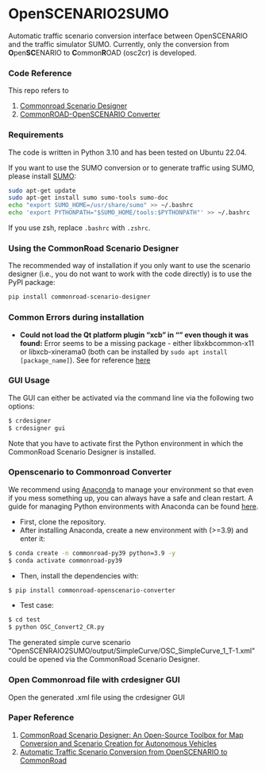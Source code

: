 # OpenSCENARIO2SUMO
Automatic traffic scenario conversion interface between OpenSCENARIO and the traffic simulator SUMO. Currently, only the conversion from **O**pen**SC**ENARIO to **C**ommon**R**OAD (osc2cr) is developed.<br>

### Code Reference
This repo refers to 
1. [Commonroad Scenario Designer](https://gitlab.lrz.de/tum-cps/commonroad-scenario-designer.git)
2. [CommonROAD-OpenSCENARIO Converter](https://gitlab.lrz.de/tum-cps/commonroad-openscenario-converter.git)

### Requirements
The code is written in Python 3.10 and has been tested on Ubuntu 22.04. 

If you want to use the SUMO conversion or to generate traffic using SUMO, please install 
[SUMO](https://sumo.dlr.de/docs/index.html):
```bash
sudo apt-get update
sudo apt-get install sumo sumo-tools sumo-doc
echo "export SUMO_HOME=/usr/share/sumo" >> ~/.bashrc
echo 'export PYTHONPATH="$SUMO_HOME/tools:$PYTHONPATH"' >> ~/.bashrc
```
If you use zsh, replace `.bashrc` with `.zshrc`.


### Using the CommonRoad Scenario Designer
The recommended way of installation if you only want to use the scenario designer (i.e., you do not want to work with the code directly) is to use the PyPI package:
```bash
pip install commonroad-scenario-designer
```


### Common Errors during installation

- **Could not load the Qt platform plugin “xcb” in “” even though it was found:** Error seems to be a missing package - either libxkbcommon-x11 or libxcb-xinerama0 (both can be installed by ```sudo apt install [package_name]```). See for reference [here](https://discuss.pixls.us/t/solved-could-not-load-the-qt-platform-plugin-xcb-in-even-though-it-was-found/17677/9)




### GUI Usage

The GUI can either be activated via the command line via the following two options:

```bash
$ crdesigner
$ crdesigner gui
```
Note that you have to activate first the Python environment in which the CommonRoad Scenario Designer is installed.





### Openscenario to Commonroad Converter
We recommend using [Anaconda](https://www.anaconda.com/) to manage your environment so that
even if you mess something up, you can always have a safe and clean restart. 
A guide for managing Python environments with Anaconda can be found [here](https://conda.io/projects/conda/en/latest/user-guide/tasks/manage-environments.html).

- First, clone the repository. 
- After installing Anaconda, create a new environment with (>=3.9) and enter it:
``` bash
$ conda create -n commonroad-py39 python=3.9 -y
$ conda activate commonroad-py39
```
- Then, install the dependencies with:

```bash
$ pip install commonroad-openscenario-converter
```

- Test case:
```bash
$ cd test
$ python OSC_Convert2_CR.py
```
The generated simple curve scenario "OpenSCENRAIO2SUMO/output/SimpleCurve/OSC_SimpleCurve_1_T-1.xml" could be opened via the CommonRoad Scenario Designer.

### Open Commonroad file with crdesigner GUI 
Open the generated .xml file using the crdesigner GUI




### Paper Reference
1. [CommonRoad Scenario Designer: An Open-Source Toolbox for Map Conversion and Scenario Creation for Autonomous Vehicles](https://arxiv.org/pdf/2305.10080.pdf)
2. [Automatic Traffic Scenario Conversion from OpenSCENARIO to CommonRoad](https://arxiv.org/pdf/2305.10080.pdf)

